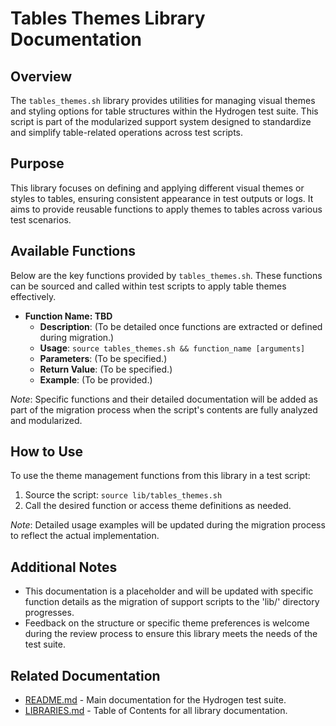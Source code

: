 # Tables Themes Library Documentation

## Overview

The `tables_themes.sh` library provides utilities for managing visual themes and styling options for table structures within the Hydrogen test suite. This script is part of the modularized support system designed to standardize and simplify table-related operations across test scripts.

## Purpose

This library focuses on defining and applying different visual themes or styles to tables, ensuring consistent appearance in test outputs or logs. It aims to provide reusable functions to apply themes to tables across various test scenarios.

## Available Functions

Below are the key functions provided by `tables_themes.sh`. These functions can be sourced and called within test scripts to apply table themes effectively.

- **Function Name: TBD**
  - **Description**: (To be detailed once functions are extracted or defined during migration.)
  - **Usage**: `source tables_themes.sh && function_name [arguments]`
  - **Parameters**: (To be specified.)
  - **Return Value**: (To be specified.)
  - **Example**: (To be provided.)

*Note*: Specific functions and their detailed documentation will be added as part of the migration process when the script's contents are fully analyzed and modularized.

## How to Use

To use the theme management functions from this library in a test script:

1. Source the script: `source lib/tables_themes.sh`
2. Call the desired function or access theme definitions as needed.

*Note*: Detailed usage examples will be updated during the migration process to reflect the actual implementation.

## Additional Notes

- This documentation is a placeholder and will be updated with specific function details as the migration of support scripts to the 'lib/' directory progresses.
- Feedback on the structure or specific theme preferences is welcome during the review process to ensure this library meets the needs of the test suite.

## Related Documentation

- [README.md](../README.md) - Main documentation for the Hydrogen test suite.
- [LIBRARIES.md](LIBRARIES.md) - Table of Contents for all library documentation.
